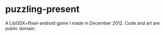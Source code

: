 puzzling-present
================

A LibGDX+flixel-android game I made in December 2012. Code and art are public domain.